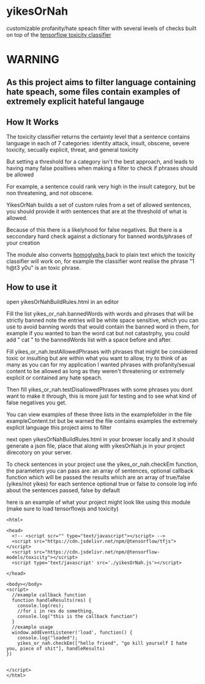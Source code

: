 # yikesOrNah
  customizable profanity/hate speach filter with several levels of checks built on top of the 
    <a href="https://github.com/tensorflow/tfjs-models/tree/master/toxicity">
  tensorflow toxicity classifier
  </a>

  # WARNING
  ## As this project aims to filter language containing hate speach, some files contain examples of extremely explicit hateful langauge



## How It Works

The toxicity classifier returns the certainty level that a sentence contains language in each of 7 categories:
identity attack, insult, obscene, severe toxicity, secually explicit, threat, and general toxicity

But setting a threshold for a category isn't the best approach, and leads to having many false positives when making a filter to check if phrases should be allowed

For example, a sentence could rank very high in the insult category, but be non threatening, and not obscene.

YikesOrNah builds a set of custom rules from a set of allowed sentences, you should provide it with sentences that are at the threshold of what is allowed.

Because of this there is a likelyhood for false negatives. But there is a seccondary hard check against a dictionary for banned words/phrases of your creation

The module also converts <a href="https://en.wikipedia.org/wiki/Homoglyph#:~:text=In%20orthography%20and%20typography%2C%20a,of%20characters%20sharing%20these%20properties."> homoglyphs </a> back to plain text which the toxicity classifier will work on, for example the classifier wont realise the phrase "1 h@t3 y0u" is an toxic phrase.


## How to use it

open yikesOrNahBuildRules.html in an editor

Fill the list yikes_or_nah.bannedWords with words and phrases that will be strictly banned
note the entries will be white space sensitive, which you can use to avoid banning words that would contain the banned word in them, for example if you wanted to ban the word cat but not catastrphy,
you could add " cat " to the bannedWords list with a space before and after.

Fill yikes_or_nah.testAllowedPhrases with phrases that might be considered toxic or insulting but are within what you want to allow, try to think of as many as you can
for my application I wanted phrases with profanity/sexual content to be allowed as long as they weren't threatening or extremely explicit or contained any hate speach.

Then fill yikes_or_nah.testDisallowedPhrases with some phrases you dont want to make it through, this is more just for testing and to see what kind of false negatives you get.

You can view examples of these three lists in the examplefolder in the file exampleContent.txt but be warned the file contains examples the extremely explicit language this project aims to filter

next open yikesOrNahBuildRules.html in your browser locally and it should generate a json file, place that along with yikesOrNah.js in your project direcotory on your server.



To check sentences in your project use the yikes_or_nah.checkEm function, the parameters you can pass are:
an array of sentences,
optional callback function which will be passed the results which are an array of true/false (yikes/not yikes) for each sentence
optional true or false to console log info about the sentences passed, false by default


here is an example of what your project might look like using this module (make sure to load tensorflowjs and toxicity)
```
<html>

<head>
  <!-- <script scr="" type="text/javascript"></script> -->
  <script src="https://cdn.jsdelivr.net/npm/@tensorflow/tfjs"></script>
  <script src="https://cdn.jsdelivr.net/npm/@tensorflow-models/toxicity"></script>
  <script type='text/javascript' src='./yikesOrNah.js'></script>

</head>

<body></body>
<script>
  //example callback function
  function handleResults(res) {
    console.log(res);
    //for i in res do something, 
    console.log("this is the callback function")
  }
  //example usage
  window.addEventListener('load', function() {
    console.log("loaded");
    yikes_or_nah.checkEm(["hello friend", "go kill yourself I hate you, piece of shit"], handleResults)
})
 

</script>
</html>
```